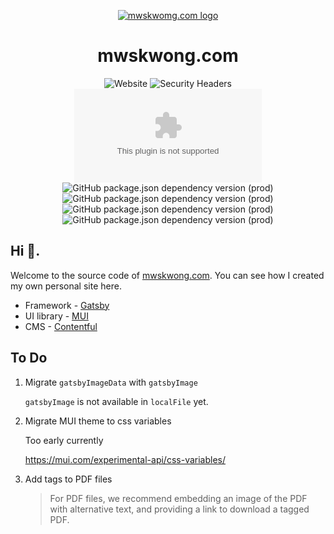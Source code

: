 <!-- markdownlint-disable-next-line -->
<p align="center">
  <a href="https://mwskwong.com" rel="noopener" target="_blank">
    <img src="https://mwskwong.com/icon-180x180.png" alt="mwskwomg.com logo">
  </a>
</p>

<h1 align="center">mwskwong.com</h1>

<div align="center">

  ![Website](https://img.shields.io/website?style=for-the-badge&url=https%3A%2F%2Fmwskwong.com)
  ![Security Headers](https://img.shields.io/security-headers?style=for-the-badge&url=https%3A%2F%2Fmwskwong.com)
  ![Chromium HSTS preload](https://img.shields.io/hsts/preload/mwskwong.com?style=for-the-badge)
  ![GitHub package.json dependency version (prod)](https://img.shields.io/github/package-json/dependency-version/mwskwong/resume/react?style=for-the-badge)
  ![GitHub package.json dependency version (prod)](https://img.shields.io/github/package-json/dependency-version/mwskwong/resume/gatsby?style=for-the-badge)
  ![GitHub package.json dependency version (prod)](https://img.shields.io/github/package-json/dependency-version/mwskwong/resume/@mui/material?style=for-the-badge)
  ![GitHub package.json dependency version (prod)](https://img.shields.io/github/package-json/dependency-version/mwskwong/resume/react-hook-form?style=for-the-badge)

</div>



## Hi 👋.

Welcome to the source code of [mwskwong.com](https://mwskwong.com). You can see how I created my own personal site here.

- Framework - [Gatsby](https://www.gatsbyjs.com)
- UI library - [MUI](https://mui.com)
- CMS - [Contentful](https://www.contentful.com)

## To Do
1. Migrate `gatsbyImageData` with `gatsbyImage`
    
    `gatsbyImage` is not available in `localFile` yet.

2. Migrate MUI theme to css variables 
    
    Too early currently
    
    https://mui.com/experimental-api/css-variables/

3. Add tags to PDF files
    
    > For PDF files, we recommend embedding an image of the PDF with alternative text, and providing a link to download a tagged PDF.
    
